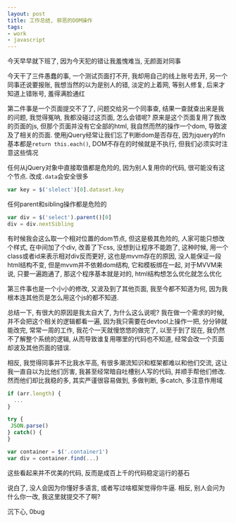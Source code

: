 ```yaml
---
layout: post
title: 工作总结, 邪恶的DOM操作
tags:
- work
- javascript
---
```


今天早早就下班了, 因为今天犯的错让我羞愧难当, 无颜面对同事

今天干了三件愚蠢的事, 一个测试页面打不开, 我却用自己的线上账号去开, 另一个同事还说要报账, 我想当然的以为是别人的错, 淡定的上着网, 等别人修复, 后来才知道上错账号, 羞得满脸通红

第二件事是一个页面提交不了了, 问题交给另一个同事查, 结果一查就查出来是我的问题, 我觉得冤呐, 我都没碰过这页面, 怎么会错呢? 原来是这个页面复用了我改的页面的js, 但那个页面并没有它全部的html, 我自然而然的操作一个dom, 导致波及了相关的页面. 使用jQuery经常让我们忘了判断dom是否存在, 因为jquery的fn基本都是`return this.each()`, DOM不存在的时候就是不执行, 但我们必须实时注意这些情况

任何从jQuery对象中直接取值都是危险的, 因为别人复用你的代码, 很可能没有这个节点. 改成`.data`会安全很多

```javascript
var key = $('slelect')[0].dataset.key
```

任何parent和sibling操作都是危险的

```javascript
var div = $('select').parent()[0]
div = div.nextSibling
```

有时候我会这么取一个相对位置的dom节点, 但这是极其危险的, 人家可能只想改个样式, 在中间加了个div, 改善了下css, 没想到让程序不能跑了, 这种时候, 用一个class或者id来表示相对div反而更好, 这也是mvvm存在的原因, 没人能保证一段html结构不变, 但是mvvm并不依赖dom结构, 它和模板绑在一起, 对于MVVM来说, 只要一遍跑通了, 那这个程序基本就是对的, html结构想怎么优化就怎么优化

第三件事也是一个小小的修改, 又波及到了其他页面, 我至今都不知道为何, 因为我根本连其他页是怎么用这个js的都不知道. 

总结一下, 有很大的原因是我太自大了, 为什么这么说呢? 我在做一个需求的时候, 并不会把这个相关的逻辑都看一遍, 因为我只需要在devtool上操作一把, 分分钟就能改完, 常常一周的工作, 我花个一天就慢悠悠的做完了, 以至于到了现在, 我仍然不了解整个系统的逻辑, 从而导致谁复用哪里的代码也不知道, 经常会改一个页面却波及其他页面的错误.

相反, 我觉得同事并不比我水平高, 有很多潮流知识和框架都难以和他们交流, 这让我一直自以为比他们厉害, 我甚至经常暗自吐槽别人写的代码, 并顺手帮他们修改. 然而他们却比我稳的多, 其实严谨很容易做到, 多做判断, 多catch, 多注意作用域

```javascript
if (arr.length) {
  ...
}

try {
 JSON.parse() 
} catch() {
}

var container = $('.container1')
var div = container.find(...)
```

这些看起来并不优美的代码, 反而是成百上千的代码稳定运行的基石

说白了, 没人会因为你懂好多语言, 或者写过啥框架觉得你牛逼. 相反, 别人会问为什么你一改, 我这里就提交不了啊?

沉下心, 0bug
